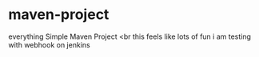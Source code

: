 # maven-project
everything
Simple Maven Project
<br
this feels like lots of fun
i am testing with webhook on jenkins
